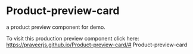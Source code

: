 # Product-preview-card
a product preview component for demo.

To visit this production preview component click here: https://praveerjs.github.io/Product-preview-card/# Product-preview-card
